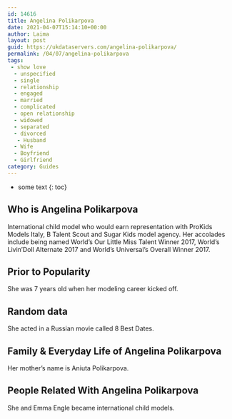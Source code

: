```yaml
---
id: 14616
title: Angelina Polikarpova
date: 2021-04-07T15:14:10+00:00
author: Laima
layout: post
guid: https://ukdataservers.com/angelina-polikarpova/
permalink: /04/07/angelina-polikarpova
tags:
 - show love
  - unspecified
  - single
  - relationship
  - engaged
  - married
  - complicated
  - open relationship
  - widowed
  - separated
  - divorced
   - Husband
  - Wife
  - Boyfriend
  - Girlfriend
category: Guides
---
```


* some text
{: toc}


## Who is Angelina Polikarpova
                  
                  
                  
International child model who would earn representation with ProKids Models Italy, B Talent Scout and Sugar Kids model agency. Her accolades include being named World&#8217;s Our Little Miss Talent Winner 2017, World&#8217;s Livin&#8217;Doll Alternate 2017 and World&#8217;s Universal&#8217;s Overall Winner 2017. 
                  
              
            
              
            
                
                
                
## Prior to Popularity
                  
                  
                  
She was 7 years old when her modeling career kicked off. 
                  
              
            
              
            
                
                
                
## Random data
                  
                  
                  
She acted in a Russian movie called 8 Best Dates. 
                  
              
            
              
            
                
                
                
## Family & Everyday Life of Angelina Polikarpova
                  
                  
                  
Her mother&#8217;s name is Aniuta Polikarpova. 
                  
              
            
              
            
                
                
                
## People Related With Angelina Polikarpova
                  
                  
                  
She and Emma Engle became international child models. 
                  
              
            
              
            
                
              
            
              
              
            
            
              
            
          
          
          